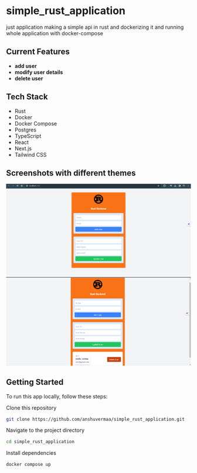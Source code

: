 # simple_rust_application

just application making a simple api in rust and dockerizing it and running whole application with docker-compose

## Current Features

- **add user**
- **modify user details**
- **delete user**


## Tech Stack

* Rust
* Docker
* Docker Compose
* Postgres
* TypeScript
* React
* Next.js
* Tailwind CSS



## Screenshots with different themes

<img width="800" alt="Screen Shot 2022-08-28 at 9 15 36 AM" src="https://github.com/anshuvermaa/simple_rust_application/blob/main/screenshots/sc0.png">
<img width="800" alt="Screen Shot 2022-08-28 at 9 15 36 AM" src="https://github.com/anshuvermaa/simple_rust_application/blob/main/screenshots/sc1.png">

<br>

## Getting Started

To run this app locally, follow these steps:
<br>

Clone this repository

```bash
git clone https://github.com/anshuvermaa/simple_rust_application.git
```

Navigate to the project directory

```bash
cd simple_rust_application
```

Install dependencies

```bash
docker compose up
```